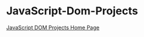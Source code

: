 # JavaScript-Dom-Projects

[JavaScript DOM Projects Home Page](https://mjp-javascript-dom-projects.netlify.app/)
